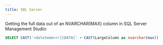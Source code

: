 ```yaml
---
title: SQL Server
---
```


Getting the full data out of an NVARCHAR(MAX) column in SQL Server Management Studio:

```sql
SELECT CAST('<deleteme><![CDATA[' + CAST(LargeColumn as nvarchar(max)) + ']]></deleteme>' AS xml) FROM MyTable
```
